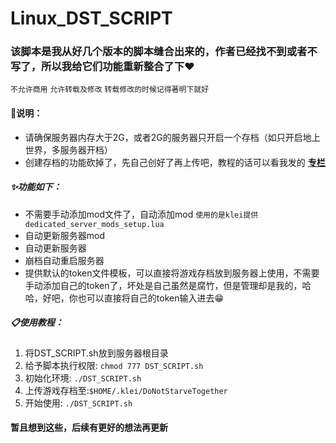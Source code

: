 # Linux_DST_SCRIPT
### 该脚本是我从好几个版本的脚本缝合出来的，作者已经找不到或者不写了，所以我给它们功能重新整合了下❤
`不允许商用` `允许转载及修改` `转载修改的时候记得著明下就好`
#### 🔔说明：
- 请确保服务器内存大于2G，或者2G的服务器只开启一个存档（如只开启地上世界，多服务器开档）
- 创建存档的功能砍掉了，先自己创好了再上传吧，教程的话可以看我发的 **[专栏](https://www.bilibili.com/read/cv10822903)**

##### ✨功能如下：
- 不需要手动添加mod文件了，自动添加mod  `使用的是klei提供dedicated_server_mods_setup.lua`
- 自动更新服务器mod
- 自动更新服务器
- 崩档自动重启服务器
- 提供默认的token文件模板，可以直接将游戏存档放到服务器上使用，不需要手动添加自己的token了，坏处是自己虽然是腐竹，但是管理却是我的，哈哈，好吧，你也可以直接将自己的token输入进去😁
##### 📋使用教程：
1. 将DST_SCRIPT.sh放到服务器根目录
2. 给予脚本执行权限: `chmod 777 DST_SCRIPT.sh`
3. 初始化环境: `./DST_SCRIPT.sh`
4. 上传游戏存档至:`$HOME/.klei/DoNotStarveTogether`
5.  开始使用: `./DST_SCRIPT.sh`

#### 暂且想到这些，后续有更好的想法再更新



